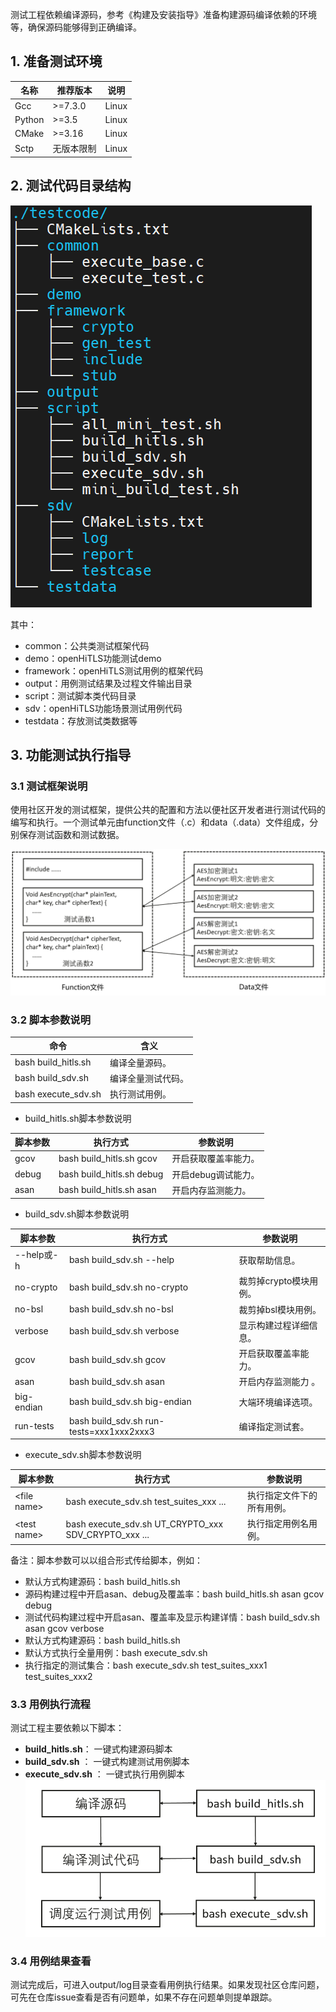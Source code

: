 测试工程依赖编译源码，参考《构建及安装指导》准备构建源码编译依赖的环境等，确保源码能够得到正确编译。

## 1. 准备测试环境

| **名称** | **推荐版本** | **说明**                                            |
| -------- | ------------ | --------------------------------------------------- |
| Gcc      | >=7.3.0        | Linux                                               |
| Python   | >=3.5          | Linux                                               |
| CMake    | >=3.16         | Linux                                               |
| Sctp    | 无版本限制         | Linux                                               |

## 2. 测试代码目录结构

![image](../images/User%20Guide/Test%20Guide_figures/DirectoryStructure.png)

其中：

- common：公共类测试框架代码
- demo：openHiTLS功能测试demo
- framework：openHiTLS测试用例的框架代码
- output：用例测试结果及过程文件输出目录
- script：测试脚本类代码目录
- sdv：openHiTLS功能场景测试用例代码
- testdata：存放测试类数据等

## 3. 功能测试执行指导

### 3.1 测试框架说明

使用社区开发的测试框架，提供公共的配置和方法以便社区开发者进行测试代码的编写和执行。一个测试单元由function文件（.c）和data（.data）文件组成，分别保存测试函数和测试数据。

![image](../images/User%20Guide/Test%20Guide_figures/TestFrameworkDescription.png)

### 3.2 脚本参数说明

| **命令**                    | **含义**                                                     |
| --------------------------- | ------------------------------------------------------------ |
| bash build_hitls.sh                 | 编译全量源码。                                                 |
| bash build_sdv.sh        | 编译全量测试代码。                   |
| bash execute_sdv.sh | 执行测试用例。 |

- build_hitls.sh脚本参数说明

| **脚本参数** |**执行方式**   |    **参数说明**                                        |
| -------- | ------------ | --------------------------------------------------- |
| gcov     |  bash build_hitls.sh gcov |开启获取覆盖率能力。         |
| debug | bash build_hitls.sh debug          |开启debug调试能力。                 |
| asan    | bash build_hitls.sh asan         |开启内存监测能力。         |

- build_sdv.sh脚本参数说明

| **脚本参数** |  **执行方式**  |  **参数说明**                                         |
| -------- | ------------ | --------------------------------------------------- |
| --help或-h     |  bash build_sdv.sh --help |获取帮助信息。        |
| no-crypto    | bash build_sdv.sh no-crypto         |裁剪掉crypto模块用例。        |
| no-bsl    | bash build_sdv.sh no-bsl         | 裁剪掉bsl模块用例。        |
| verbose    |bash build_sdv.sh verbose          |显示构建过程详细信息。         |
| gcov     |  bash build_sdv.sh gcov  | 开启获取覆盖率能力。       |
| asan    | bash build_sdv.sh asan         | 开启内存监测能力 。       |
| big-endian    |bash build_sdv.sh big-endian          | 大端环境编译选项。        |
| run-tests    | bash build_sdv.sh run-tests=xxx1xxx2xxx3 |   编译指定测试套。        |

- execute_sdv.sh脚本参数说明

| **脚本参数** |  **执行方式**| **参数说明**                                            |
| -------- | ------------ | --------------------------------------------------- |
| \<file name\>    |  bash execute_sdv.sh test_suites_xxx ...  | 执行指定文件下的所有用例。 |
| \<test name\> | bash execute_sdv.sh UT_CRYPTO_xxx SDV_CRYPTO_xxx ...      |执行指定用例名用例。  |

备注：脚本参数可以以组合形式传给脚本，例如：

- 默认方式构建源码：bash build_hitls.sh
- 源码构建过程中开启asan、debug及覆盖率：bash build_hitls.sh asan gcov debug
- 测试代码构建过程中开启asan、覆盖率及显示构建详情：bash build_sdv.sh asan gcov verbose
- 默认方式构建源码：bash build_hitls.sh
- 默认方式执行全量用例：bash execute_sdv.sh
- 执行指定的测试集合：bash execute_sdv.sh test_suites_xxx1 test_suites_xxx2

### 3.3 用例执行流程

测试工程主要依赖以下脚本：

- **build_hitls.sh**：    一键式构建源码脚本
- **build_sdv.sh** ：   一键式构建测试用例脚本
- **execute_sdv.sh**  ：  一键式执行用例脚本
  ![image](../images/User%20Guide/Test%20Guide_figures/TestCaseExecutionProcess.png)

### 3.4 用例结果查看

测试完成后，可进入output/log目录查看用例执行结果。如果发现社区仓库问题，可先在仓库issue查看是否有问题单，如果不存在问题单则提单跟踪。


